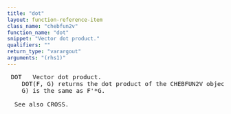 ```yaml
---
title: "dot"
layout: function-reference-item
class_name: "chebfun2v"
function_name: "dot"
snippet: "Vector dot product."
qualifiers: ""
return_type: "varargout"
arguments: "(rhs1)"
---
```


<pre class="help-text"> DOT   Vector dot product.
    DOT(F, G) returns the dot product of the CHEBFUN2V objects F and G. DOT(F,
    G) is the same as F'*G.
  
  See also CROSS. 
</pre>